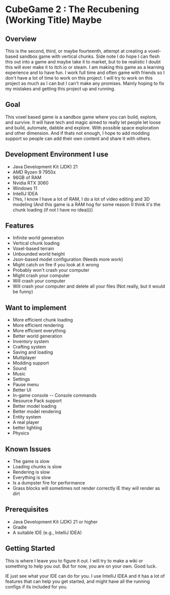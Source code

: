 # CubeGame 2 : The Recubening (Working Title) Maybe

## Overview
This is the second, third, or maybe fourteenth, attempt at creating a voxel-based sandbox game with vertical chunks. Side note I do hope I can flesh this out into a game and maybe take it to market, but to be realistic I doubt this will ever make it to itch.io or steam. I am making this game as a learning experience and to have fun. I work full time and often game with friends so I don't have a lot of time to work on this project. I will try to work on this project as much as I can but I can't make any promises. Mainly hoping to fix my mistakes and getting this project up and running.

## Goal
This voxel based game is a sandbox game where you can build, explore, and survive. It will have tech and magic aimed to really let people let loose and build, automate, dabble and explore. With possible space exploration and other dimension. And if thats not enough, I hope to add modding support so people can add their own content and share it with others.

## Development Environment I use
- Java Development Kit (JDK) 21
- AMD Ryzen 9 7950x
- 96GB of RAM
- Nvidia RTX 3060
- Windows 11
- IntelliJ IDEA
- (Yes, I know I have a lot of RAM, I do a lot of video editing and 3D modeling (And this game is a RAM hog for some reason (I think it's the chunk loading (if not I have no idea))))

## Features
- Infinite world generation
- Vertical chunk loading
- Voxel-based terrain
- Unbounded world height
- Json-based model configuration (Needs more work)
- Might catch on fire if you look at it wrong
- Probably won't crash your computer
- Might crash your computer
- Will crash your computer
- Will crash your computer and delete all your files (Not really, but it would be funny)

## Want to implement
- More efficient chunk loading
- More efficient rendering
- More efficient everything
- Better world generation
- Inventory system
- Crafting system
- Saving and loading
- Multiplayer
- Modding support
- Sound
- Music
- Settings
- Pause menu
- Better UI
- In-game console -- Console commands
- Resource Pack support
- Better model loading
- Better model rendering
- Entity system
- A real player
- better lighting
- Physics

## Known Issues
- The game is slow
- Loading chunks is slow
- Rendering is slow
- Everything is slow
- Is a dumpster fire for performance
- Grass blocks will sometimes not render correctly IE they will render as dirt

## Prerequisites
- Java Development Kit (JDK) 21 or higher
- Gradle
- A suitable IDE (e.g., IntelliJ IDEA)

## Getting Started
This is where I leave you to figure it out. I will try to make a wiki or something to help you out. But for now, you are on your own. Good luck.

IE just see what your IDE can do for you. I use IntelliJ IDEA and it has a lot of features that can help you get started, and might have all the running configs if its included for you.
